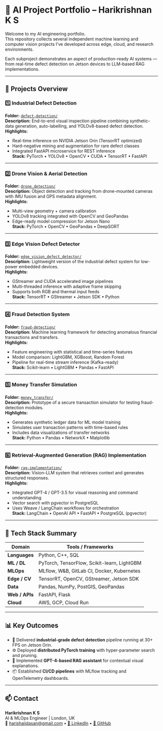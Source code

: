 # 🧩 AI Project Portfolio – Harikrishnan K S

Welcome to my AI engineering portfolio.  
This repository collects several independent machine learning and computer vision projects I've developed across edge, cloud, and research environments.

Each subproject demonstrates an aspect of production-ready AI systems — from real-time defect detection on Jetson devices to LLM-based RAG implementations.

---

## 🔬 Projects Overview

### 1️⃣ Industrial Defect Detection
**Folder:** [`defect-detection/`](./defect-detection)  
**Description:** End-to-end visual inspection pipeline combining synthetic-data generation, auto-labelling, and YOLOv8-based defect detection.  
**Highlights:**
- Real-time inference on NVIDIA Jetson Orin (TensorRT optimized)
- Hard-negative mining and augmentation for rare defect classes  
- Integrated FastAPI microservice for REST inference  
**Stack:** PyTorch • YOLOv8 • OpenCV • CUDA • TensorRT • FastAPI  

---

### 2️⃣ Drone Vision & Aerial Detection
**Folder:** [`drone_detection/`](./drone_detection)  
**Description:** Object detection and tracking from drone-mounted cameras with IMU fusion and GPS metadata alignment.  
**Highlights:**
- Multi-view geometry + camera calibration  
- YOLOv8 tracking integrated with OpenCV and GeoPandas  
- Edge-ready model compression for Jetson Nano  
**Stack:** PyTorch • OpenCV • GeoPandas • DeepSORT  

---

### 3️⃣ Edge Vision Defect Detector
**Folder:** [`edge_vision_defect_detector/`](./edge_vision_defect_detector)  
**Description:** Lightweight version of the industrial defect system for low-power embedded devices.  
**Highlights:**
- GStreamer and CUDA accelerated image pipelines  
- Multi-threaded inference with adaptive frame skipping  
- Supports both RGB and thermal input feeds  
**Stack:** TensorRT • GStreamer • Jetson SDK • Python  

---

### 4️⃣ Fraud Detection System
**Folder:** [`fraud-detection/`](./fraud-detection)  
**Description:** Machine learning framework for detecting anomalous financial transactions and transfers.  
**Highlights:**
- Feature engineering with statistical and time-series features  
- Model comparison: LightGBM, XGBoost, Random Forest  
- Pipeline for real-time stream inference (Kafka-ready)  
**Stack:** Scikit-learn • LightGBM • Pandas • FastAPI  

---

### 5️⃣ Money Transfer Simulation
**Folder:** [`money_transfer/`](./money_transfer)  
**Description:** Prototype of a secure transaction simulator for testing fraud-detection modules.  
**Highlights:**
- Generates synthetic ledger data for ML model training  
- Simulates user transaction patterns with time-based rules  
- Includes data visualizations of transfer networks  
**Stack:** Python • Pandas • NetworkX • Matplotlib  

---

### 6️⃣ Retrieval-Augmented Generation (RAG) Implementation
**Folder:** [`rag-implementation/`](./rag-implementation)  
**Description:** Vision-LLM system that retrieves context and generates structured responses.  
**Highlights:**
- Integrated GPT-4 / GPT-3.5 for visual reasoning and command understanding  
- Vector search with pgvector in PostgreSQL  
- Uses Weave / LangChain workflows for orchestration  
**Stack:** LangChain • OpenAI API • FastAPI • PostgreSQL (pgvector)  

---

## 🧰 Tech Stack Summary

| Domain | Tools / Frameworks |
|--------|--------------------|
| **Languages** | Python, C++, SQL |
| **ML / DL** | PyTorch, TensorFlow, Scikit-learn, LightGBM |
| **MLOps** | MLflow, W&B, GitLab CI, Docker, Kubernetes |
| **Edge / CV** | TensorRT, OpenCV, GStreamer, Jetson SDK |
| **Data** | Pandas, NumPy, PostGIS, GeoPandas |
| **Web / APIs** | FastAPI, Flask |
| **Cloud** | AWS, GCP, Cloud Run |

---

## 📊 Key Outcomes
- 🚀 Delivered **industrial-grade defect detection** pipeline running at 30+ FPS on Jetson Orin.  
- ⚙️ Deployed **distributed PyTorch training** with hyper-parameter search and pruning.  
- 🧠 Implemented **GPT-4-based RAG assistant** for contextual visual explanations.  
- 📦 Established **CI/CD pipelines** with MLflow tracking and OpenTelemetry dashboards.  

---

## 📫 Contact
**Harikrishnan K S**  
AI & MLOps Engineer | London, UK  
📧 [harishajidasan@gmail.com](mailto:harishajidasan@gmail.com) • [🔗 LinkedIn](https://www.linkedin.com/in/harishaji/) • [🐙 GitHub](https://github.com/Demonhari)
